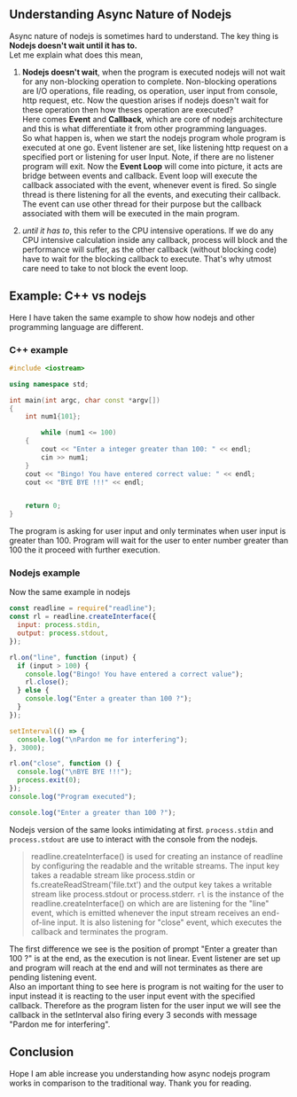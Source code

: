 ## Understanding Async Nature of Nodejs

Async nature of nodejs is sometimes hard to understand. The key thing is **Nodejs doesn't wait until it has to.**  
Let me explain what does this mean,

1. **Nodejs doesn't wait**, when the program is executed nodejs will not wait for any non-blocking operation to complete. Non-blocking operations are I/O operations, file reading, os operation, user input from console, http request, etc. Now the question arises if nodejs doesn't wait for these operation then how theses operation are executed?  
   Here comes **Event** and **Callback**, which are core of nodejs architecture and this is what differentiate it from other programming languages.  
   So what happen is, when we start the nodejs program whole program is executed at one go. Event listener are set, like listening http request on a specified port or listening for user Input. Note, if there are no listener program will exit. Now the **Event Loop** will come into picture, it acts are bridge between events and callback. Event loop will execute the callback associated with the event, whenever event is fired. So single thread is there listening for all the events, and executing their callback. The event can use other thread for their purpose but the callback associated with them will be executed in the main program.

2. _until it has to_, this refer to the CPU intensive operations. If we do any CPU intensive calculation inside any callback, process will block and the performance will suffer, as the other callback (without blocking code) have to wait for the blocking callback to execute. That's why utmost care need to take to not block the event loop.

## Example: C++ vs nodejs

Here I have taken the same example to show how nodejs and other programming language are different.

### C++ example

```C++
#include <iostream>

using namespace std;

int main(int argc, char const *argv[])
{
    int num1{101};

        while (num1 <= 100)
    {
        cout << "Enter a integer greater than 100: " << endl;
        cin >> num1;
    }
    cout << "Bingo! You have entered correct value: " << endl;
    cout << "BYE BYE !!!" << endl;


    return 0;
}

```

The program is asking for user input and only terminates when user input is greater than 100. Program will wait for the user to enter number greater than 100 the it proceed with further execution.

### Nodejs example

Now the same example in nodejs

```js
const readline = require("readline");
const rl = readline.createInterface({
  input: process.stdin,
  output: process.stdout,
});

rl.on("line", function (input) {
  if (input > 100) {
    console.log("Bingo! You have entered a correct value");
    rl.close();
  } else {
    console.log("Enter a greater than 100 ?");
  }
});

setInterval(() => {
  console.log("\nPardon me for interfering");
}, 3000);

rl.on("close", function () {
  console.log("\nBYE BYE !!!");
  process.exit(0);
});
console.log("Program executed");

console.log("Enter a greater than 100 ?");
```

Nodejs version of the same looks intimidating at first. `process.stdin` and `process.stdout` are use to interact with the console from the nodejs.

> readline.createInterface() is used for creating an instance of readline by configuring the readable and the writable streams. The input key takes a readable stream like process.stdin or fs.createReadStream('file.txt') and the output key takes a writable stream like process.stdout or process.stderr.
> `rl` is the instance of the readline.createInterface() on which are are listening for the "line" event, which is emitted whenever the input stream receives an end-of-line input. It is also listening for "close" event, which executes the callback and terminates the program.

The first difference we see is the position of prompt "Enter a greater than 100 ?" is at the end, as the execution is not linear. Event listener are set up and program will reach at the end and will not terminates as there are pending listening event.  
Also an important thing to see here is program is not waiting for the user to input instead it is reacting to the user input event with the specified callback. Therefore as the program listen for the user input we will see the callback in the setInterval also firing every 3 seconds with message "Pardon me for interfering".

## Conclusion

Hope I am able increase you understanding how async nodejs program works in comparison to the traditional way. Thank you for reading.
